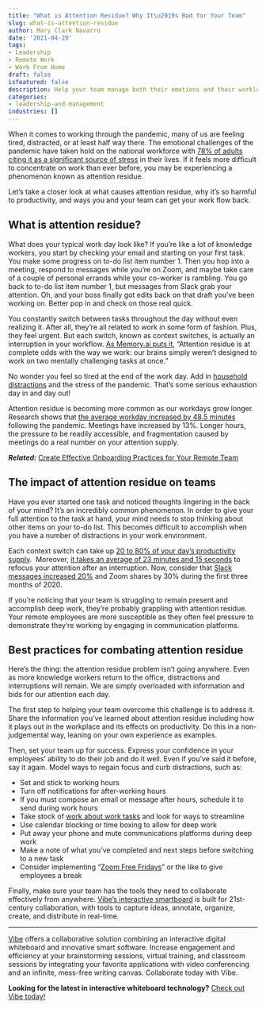 ```yaml
---
title: "What is Attention Residue? Why It\u2019s Bad for Your Team"
slug: what-is-attention-residue
author: Mary Clark Navarro
date: '2021-04-29'
tags:
- Leadership
- Remote Work
- Work From Home
draft: false
isfeatured: false
description: Help your team manage both their emotions and their workload by understanding the effects of attention residue.
categories:
- leadership-and-management
industries: []
---
```


When it comes to working through the pandemic, many of us are feeling tired, distracted, or at least half way there. The emotional challenges of the pandemic have taken hold on the national workforce with [78% of adults citing it as a significant source of stress](https://www.apa.org/news/press/releases/stress/2020/report-october) in their lives. If it feels more difficult to concentrate on work than ever before, you may be experiencing a phenomenon known as attention residue.

Let’s take a closer look at what causes attention residue, why it’s so harmful to productivity, and ways you and your team can get your work flow back.

## What is attention residue?

What does your typical work day look like? If you’re like a lot of knowledge workers, you start by checking your email and starting on your first task. You make some progress on to-do list item number 1. Then you hop into a meeting, respond to messages while you’re on Zoom, and maybe take care of a couple of personal errands while your co-worker is rambling. You go back to to-do list item number 1, but messages from Slack grab your attention. Oh, and your boss finally got edits back on that draft you’ve been working on. Better pop in and check on those real quick.

You constantly switch between tasks throughout the day without even realizing it. After all, they’re all related to work in some form of fashion. Plus, they feel urgent. But each switch, known as context switches, is actually an interruption in your workflow. [As Memory.ai puts it](https://memory.ai/timely-blog/attention-residue), “Attention residue is at complete odds with the way we work: our brains simply weren’t designed to work on two mentally challenging tasks at once.”

No wonder you feel so tired at the end of the work day. Add in [household distractions](https://vibe.us/blog/challenges-of-working-from-home-and-how-to-overcome-them/) and the stress of the pandemic. That’s some serious exhaustion day in and day out! 

Attention residue is becoming more common as our workdays grow longer. Research shows that [the average workday increased by 48.5 minutes](https://www.washingtonpost.com/business/2020/08/04/remote-work-longer-days/) following the pandemic. Meetings have increased by 13%. Longer hours, the pressure to be readily accessible, and fragmentation caused by meetings do a real number on your attention supply.

***Related:*** [Create Effective Onboarding Practices for Your Remote Team](https://vibe.us/blog/create-effective-onboarding-practices-for-your-remote-team/)

## The impact of attention residue on teams

Have you ever started one task and noticed thoughts lingering in the back of your mind? It’s an incredibly common phenomenon. In order to give your full attention to the task at hand, your mind needs to stop thinking about other items on your to-do list. This becomes difficult to accomplish when you have a number of distractions in your work environment.

Each context switch can take up [20 to 80% of your day’s productivity supply](https://blog.rescuetime.com/context-switching/).  Moreover, [it takes an average of 23 minutes and 15 seconds](https://www.themuse.com/advice/this-is-nuts-it-takes-nearly-30-minutes-to-refocus-after-you-get-distracted) to refocus your attention after an interruption. Now, consider that [Slack messages increased 20%](https://siliconangle.com/2020/03/26/slack-rockets-past-billion-usage-minutes-per-day-adding-9000-new-customers/) and Zoom shares by 30% during the first three months of 2020.

If you’re noticing that your team is struggling to remain present and accomplish deep work, they’re probably grappling with attention residue. Your remote employees are more susceptible as they often feel pressure to demonstrate they’re working by engaging in communication platforms.

## Best practices for combating attention residue

Here’s the thing: the attention residue problem isn’t going anywhere. Even as more knowledge workers return to the office, distractions and interruptions will remain. We are simply overloaded with information and bids for our attention each day.

The first step to helping your team overcome this challenge is to address it. Share the information you’ve learned about attention residue including how it plays out in the workplace and its effects on productivity. Do this in a non-judgemental way, leaning on your own experience as examples.

Then, set your team up for success. Express your confidence in your employees’ ability to do their job and do it well. Even if you’ve said it before, say it again. Model ways to regain focus and curb distractions, such as:

- Set and stick to working hours
- Turn off notifications for after-working hours
- If you must compose an email or message after hours, schedule it to send during work hours
- Take stock of [work about work tasks](https://vibe.us/blog/the-biggest-threat-to-productivity-is-work-about-work-heres-how-to-fix-it/) and look for ways to streamline
- Use calendar blocking or time boxing to allow for deep work
- Put away your phone and mute communications platforms during deep work
- Make a note of what you’ve completed and next steps before switching to a new task
- Consider implementing “[Zoom Free Fridays](https://www.nytimes.com/2021/03/24/business/citi-zoom-free-fridays.html)” or the like to give employees a break

Finally, make sure your team has the tools they need to collaborate effectively from anywhere. [Vibe’s interactive smartboard](https://vibe.us/lp/scenario-remote/) is built for 21st-century collaboration, with tools to capture ideas, annotate, organize, create, and distribute in real-time.



---

[Vibe](https://vibe.us/) offers a collaborative solution combining an interactive digital whiteboard and innovative smart software. Increase engagement and efficiency at your brainstorming sessions, virtual training, and classroom sessions by integrating your favorite applications with video conferencing and an infinite, mess-free writing canvas. Collaborate today with Vibe.

**Looking for the latest in interactive whiteboard technology?** [Check out Vibe today!](https://vibe.us/order/)
